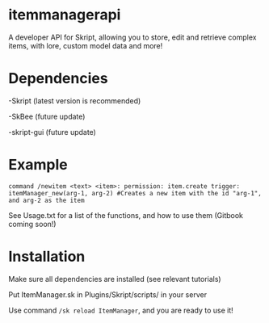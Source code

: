 # itemmanagerapi
A developer API for Skript, allowing you to store, edit and retrieve complex items, with lore, custom model data and more!

# Dependencies
-Skript (latest version is recommended)

-SkBee (future update)

-skript-gui (future update)

# Example
`
command /newitem <text> <item>:
  permission: item.create
  trigger:
    itemManager_new(arg-1, arg-2) #Creates a new item with the id "arg-1", and arg-2 as the item
`
    
See Usage.txt for a list of the functions, and how to use them (Gitbook coming soon!)

# Installation
Make sure all dependencies are installed (see relevant tutorials)

Put ItemManager.sk in Plugins/Skript/scripts/ in your server

Use command `/sk reload ItemManager`, and you are ready to use it!
